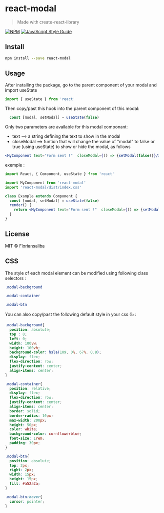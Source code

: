 # react-modal

> Made with create-react-library

[![NPM](https://img.shields.io/npm/v/react-modal.svg)](https://www.npmjs.com/package/react-modal) [![JavaScript Style Guide](https://img.shields.io/badge/code_style-standard-brightgreen.svg)](https://standardjs.com)

## Install

```bash
npm install --save react-modal
```

## Usage

After installing the package, go to the parent component of your modal and import useState 

```jsx
import { useState } from 'react'
```

Then copy/past this hook into the parent component of this modal:
```jsx
  const [modal, setModal] = useState(false)
```


Only two parameters are available for this modal componant:
- text ==> a string defining the text to show in the modal
- closeModal ==> funtion that will change the value of "modal" to false or true (using useState) to show or hide the modal, as follows

```jsx
<MyComponent text="Form sent !"  closeModal={() => {setModal(false)}}/>

```

exemple :


```jsx
import React, { Component, useState } from 'react'

import MyComponent from 'react-modal'
import 'react-modal/dist/index.css'

class Example extends Component {
  const [modal, setModal] = useState(false)
  render() {
    return <MyComponent text="Form sent !"  closeModal={() => {setModal(false)}} />
  }
}
```

## License

MIT © [Floriansaliba](https://github.com/Floriansaliba)

## CSS 

The style of each modal element can be modified using following class selectors :
```css
.modal-background

.modal-container

.modal-btn
```

You can also copy/past the following default style in your css 👍 : 

```css
.modal-background{
  position: absolute;
  top : 0;
  left: 0;
  width: 100vw;
  height: 100vh;
  background-color: hsla(109, 0%, 67%, 0.8);
  display: flex;
  flex-direction: row;
  justify-content: center;
  align-items: center;
}

.modal-container{
  position: relative;
  display: flex;
  flex-direction: row;
  justify-content: center;
  align-items: center;
  border: solid;
  border-radius: 10px;
  max-width: 200px;
  height: 50px;
  color: white;
  background-color: cornflowerblue;
  font-size: 1rem;
  padding: 30px;
}

.modal-btn{
  position: absolute;
  top: 2px;
  right: 2px;
  width: 15px;
  height: 15px;
  fill: #a52a2a;
}

.modal-btn:hover{
  cursor: pointer;
}
```